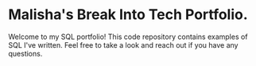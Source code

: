 # Malisha's Break Into Tech Portfolio.

Welcome to my SQL portfolio! This code repository contains examples of SQL I've written. Feel free to take a look and reach out if you have any questions.

